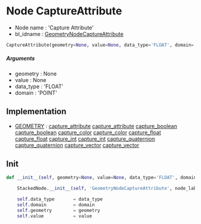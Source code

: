 # Node CaptureAttribute

- Node name : 'Capture Attribute'
- bl_idname : [GeometryNodeCaptureAttribute](https://docs.blender.org/api/current/bpy.types.GeometryNodeCaptureAttribute.html)


``` python
CaptureAttribute(geometry=None, value=None, data_type='FLOAT', domain='POINT', node_label=None, node_color=None)
```
##### Arguments

- geometry : None
- value : None
- data_type : 'FLOAT'
- domain : 'POINT'

## Implementation

- [GEOMETRY](/docs/GeoNodes/GEOMETRY.md) : [capture_attribute](/docs/GeoNodes/GEOMETRY.md#capture_attribute) [capture_attribute](/docs/GeoNodes/GEOMETRY.md#capture_attribute) [capture_boolean](/docs/GeoNodes/GEOMETRY.md#capture_boolean) [capture_boolean](/docs/GeoNodes/GEOMETRY.md#capture_boolean) [capture_color](/docs/GeoNodes/GEOMETRY.md#capture_color) [capture_color](/docs/GeoNodes/GEOMETRY.md#capture_color) [capture_float](/docs/GeoNodes/GEOMETRY.md#capture_float) [capture_float](/docs/GeoNodes/GEOMETRY.md#capture_float) [capture_int](/docs/GeoNodes/GEOMETRY.md#capture_int) [capture_int](/docs/GeoNodes/GEOMETRY.md#capture_int) [capture_quaternion](/docs/GeoNodes/GEOMETRY.md#capture_quaternion) [capture_quaternion](/docs/GeoNodes/GEOMETRY.md#capture_quaternion) [capture_vector](/docs/GeoNodes/GEOMETRY.md#capture_vector) [capture_vector](/docs/GeoNodes/GEOMETRY.md#capture_vector)

## Init

``` python
def __init__(self, geometry=None, value=None, data_type='FLOAT', domain='POINT', node_label=None, node_color=None):

    StackedNode.__init__(self, 'GeometryNodeCaptureAttribute', node_label=node_label, node_color=node_color)

    self.data_type       = data_type
    self.domain          = domain
    self.geometry        = geometry
    self.value           = value
```
